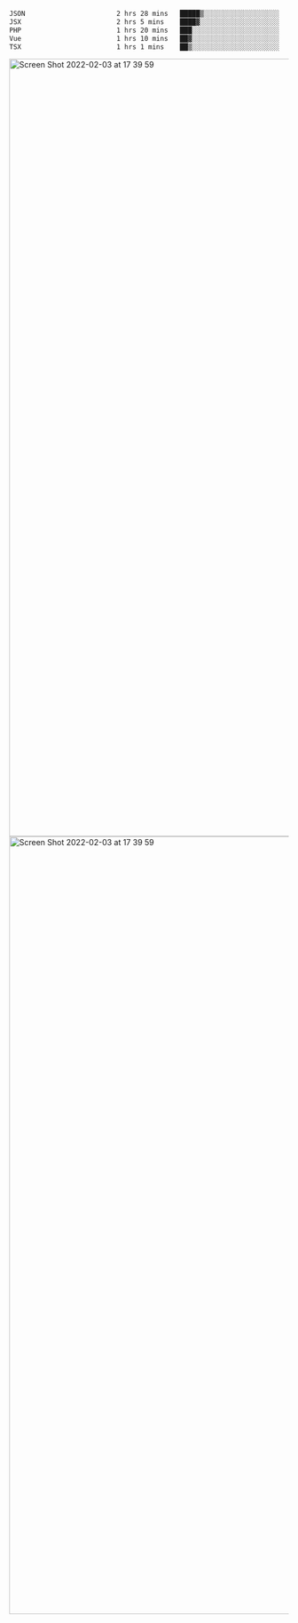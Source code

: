 <!--START_SECTION:waka-->

```txt
JSON                       2 hrs 28 mins   █████▒░░░░░░░░░░░░░░░░░░░   21.31 %
JSX                        2 hrs 5 mins    ████▓░░░░░░░░░░░░░░░░░░░░   18.08 %
PHP                        1 hrs 20 mins   ███░░░░░░░░░░░░░░░░░░░░░░   11.57 %
Vue                        1 hrs 10 mins   ██▓░░░░░░░░░░░░░░░░░░░░░░   10.09 %
TSX                        1 hrs 1 mins    ██▒░░░░░░░░░░░░░░░░░░░░░░   08.75 %
```

<!--END_SECTION:waka-->

<img width="1400" alt="Screen Shot 2022-02-03 at 17 39 59" src="https://user-images.githubusercontent.com/45716542/152387304-f2b60485-53a6-4f4b-a818-5cefb1b0c0ae.png">
<img width="1400" alt="Screen Shot 2022-02-03 at 17 39 59" src="https://user-images.githubusercontent.com/45716542/152387273-ea5cdf21-2a45-44da-8bef-00c1763b1d42.png">
